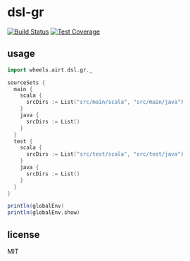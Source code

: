 # dsl-gr

[![Build Status][build-badge]][build-status]
[![Test Coverage][coverage-badge]][coverage-result]

## usage

```scala
import wheels.airt.dsl.gr._

sourceSets {
  main {
    scala {
      srcDirs := List("src/main/scala", "src/main/java")
    }
    java {
      srcDirs := List()
    }
  }
  test {
    scala {
      srcDirs := List("src/test/scala", "src/test/java")
    }
    java {
      srcDirs := List()
    }
  }
}

println(globalEnv)
println(globalEnv.show)
```

## license

MIT

[build-badge]: https://img.shields.io/travis/airt/dsl-gr.svg
[build-status]: https://travis-ci.org/airt/dsl-gr
[coverage-badge]: https://img.shields.io/coveralls/airt/dsl-gr.svg
[coverage-result]: https://coveralls.io/github/airt/dsl-gr
